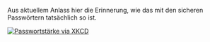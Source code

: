 <html><body><p>Aus aktuellem Anlass hier die Erinnerung, wie das mit den sicheren Passwörtern tatsächlich so ist.

<a href="http://xkcd.com/936/" title="Password Strength"><img src="http://imgs.xkcd.com/comics/password_strength.png" alt="Passwortstärke via XKCD"></a></p></body></html>